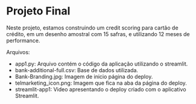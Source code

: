 # Projeto Final 
Neste projeto, estamos construindo um credit scoring para cartão de crédito, em um desenho amostral com 15 safras, e utilizando 12 meses de performance.


Arquivos:
* app1.py: Arquivo contém o código da aplicação utilizando o streamlit.
* bank-additional-full.csv: Base de dados utilizada.
* Bank-Branding.jpg: Imagem de inicio página do deploy.
* telmarketing_icon.png: Imagem que fica na aba da página do deploy.
* streamlit-app1: Video apresentando o deploy criado com o aplicativo Streamlit.


